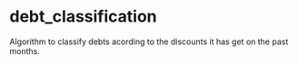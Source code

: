 # debt_classification
Algorithm to classify debts acording to the discounts it has get on the past months.
